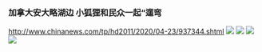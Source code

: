 ### 加拿大安大略湖边 小狐狸和民众一起“遛弯
http://www.chinanews.com/tp/hd2011/2020/04-23/937344.shtml
![](http://i2.chinanews.com/simg/hd/2020/04/23/5ce9bfc56ff84e758cb6a7142a8a86cf.jpg)
![](http://i2.chinanews.com/simg/hd/2020/04/23/e31236e160534b8ab3735c3dca63715e.jpg)
![](http://i2.chinanews.com/simg/hd/2020/04/23/b21577e40a3c4dc6a517d4847aa4d511.jpg)
![](http://i2.chinanews.com/simg/hd/2020/04/23/6576e07021f84d2a991786af9412fa85.jpg)
